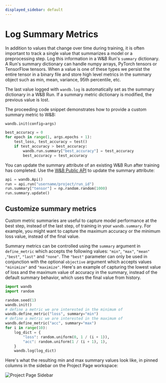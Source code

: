 ```yaml
---
displayed_sidebar: default
---
```


# Log Summary Metrics

In addition to values that change over time during training, it is often important to track a single value that summarizes a model or a preprocessing step. Log this information in a W&B Run's `summary` dictionary. A Run's summary dictionary can handle numpy arrays, PyTorch tensors or TensorFlow tensors. When a value is one of these types we persist the entire tensor in a binary file and store high level metrics in the summary object such as min, mean, variance, 95th percentile, etc.

 The last value logged with `wandb.log` is automatically set as the summary dictionary in a W&B Run. If a summary metric dictionary is modified, the previous value is lost.

The proceeding code snippet demonstrates how to provide a custom summary metric to W&B:
```python
wandb.init(config=args)

best_accuracy = 0
for epoch in range(1, args.epochs + 1):
    test_loss, test_accuracy = test()
    if test_accuracy > best_accuracy:
        wandb.run.summary["best_accuracy"] = test_accuracy
        best_accuracy = test_accuracy
```

You can update the summary attribute of an existing W&B Run after training has completed. Use the [W&B Public API](../../../ref/python/public-api/README.md) to update the summary attribute:

```python
api = wandb.Api()
run = api.run("username/project/run_id")
run.summary["tensor"] = np.random.random(1000)
run.summary.update()
```

## Customize summary metrics

Custom metric summaries are useful to capture model performance at the best step, instead of the last step, of training in your `wandb.summary`. For example, you might want to capture the maximum accuracy or the minimum loss value, instead of the final value.

Summary metrics can be controlled using the `summary` argument in `define_metric` which accepts the following values: `"min"`, `"max"`, `"mean"` ,`"best"`, `"last"` and `"none"`. The `"best"` parameter can only be used in conjunction with the optional `objective` argument which accepts values `"minimize"` and `"maximize"`. Here's an example of capturing the lowest value of loss and the maximum value of accuracy in the summary, instead of the default summary behavior, which uses the final value from history.

```python
import wandb
import random

random.seed(1)
wandb.init()
# define a metric we are interested in the minimum of
wandb.define_metric("loss", summary="min")
# define a metric we are interested in the maximum of
wandb.define_metric("acc", summary="max")
for i in range(10):
    log_dict = {
        "loss": random.uniform(0, 1 / (i + 1)),
        "acc": random.uniform(1 / (i + 1), 1),
    }
    wandb.log(log_dict)
```

Here's what the resulting min and max summary values look like, in pinned columns in the sidebar on the Project Page workspace:

![Project Page Sidebar](/images/track/customize_sumary.png)
